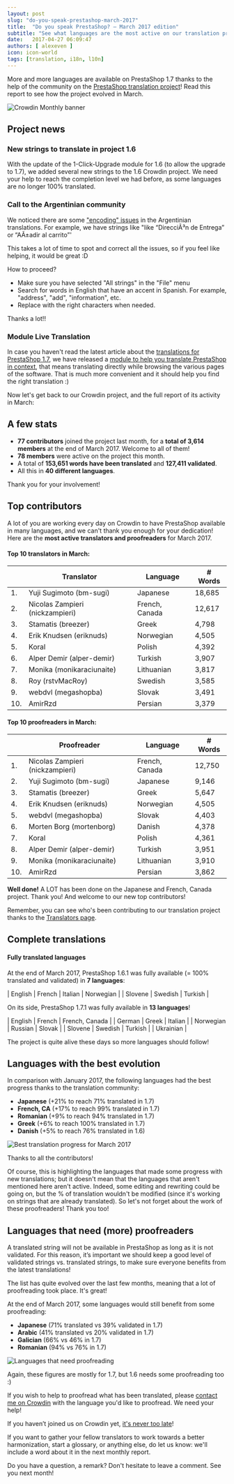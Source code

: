 ```yaml
---
layout: post
slug: "do-you-speak-prestashop-march-2017"
title:  "Do you speak PrestaShop? – March 2017 edition"
subtitle: "See what languages are the most active on our translation project!"
date:   2017-04-27 06:09:47
authors: [ alexeven ]
icon: icon-world
tags: [translation, i18n, l10n]
---
```


More and more languages are available on PrestaShop 1.7 thanks to the help of the community on the [PrestaShop translation project](https://crowdin.com/project/prestashop-official)! Read this report to see how the project evolved in March.

![Crowdin Monthly banner](/assets/images/2017/04/DYSpeakPS.jpg)

## Project news

### New strings to translate in project 1.6

With the update of the 1-Click-Upgrade module for 1.6 (to allow the upgrade to 1.7), we added several new strings to the 1.6 Crowdin project. We need your help to reach the completion level we had before, as some languages are no longer 100% translated.


### Call to the Argentinian community

We noticed there are some ["encoding" issues](http://forge.prestashop.com/browse/BOOM-2712) in the Argentinian translations.
For example, we have strings like "like “DirecciÃ³n de Entrega” or “AÃ±adir al carrito”'

This takes a lot of time to spot and correct all the issues, so if you feel like helping, it would be great :D

How to proceed?

* Make sure you have selected "All strings" in the "File" menu
* Search for words in English that have an accent in Spanish. For example, "address", "add", "information", etc.
* Replace with the right characters when needed.

Thanks a lot!!

### Module Live Translation

In case you haven't read the latest article about the [translations for PrestaShop 1.7](http://build.prestashop.com/news/translation-news-171/), we have released a [module to help you translate PrestaShop in context](http://build.prestashop.com/news/translation-news-171/#live-translation-module), that means translating directly while browsing the various pages of the software. That is much more convenient and it should help you find the right translation :)


Now let's get back to our Crowdin project, and the full report of its activity in March:

## A few stats

* **77 contributors** joined the project last month, for a **total of 3,614 members** at the end of March 2017. Welcome to all of them!
* **78 members** were active on the project this month.
* A total of **153,651 words have been translated** and **127,411 validated**.
* All this in **40 different languages**.

Thank you for your involvement!


## Top contributors

A lot of you are working every day on Crowdin to have PrestaShop available in many languages, and we can't thank you enough for your dedication! Here are the **most active translators and proofreaders** for March 2017.

#### Top 10 translators in March:

| |Translator | Language | # Words
|-|---------- | -------- | ----------------
 1. | Yuji Sugimoto (bm-sugi) | Japanese | 18,685
 2. | Nicolas Zampieri (nickzampieri) | French, Canada | 12,617
 3. | Stamatis (breezer) | Greek | 4,798
 4. | Erik Knudsen (eriknuds) | Norwegian | 4,505
 5. | Koral | Polish | 4,392
 6. | Alper Demir (alper-demir) | Turkish | 3,907
 7. | Monika (monikaraciunaite) | Lithuanian | 3,817
 8. | Roy (rstvMacRoy) | Swedish | 3,585
 9. | webdvl (megashopba) | Slovak | 3,491
10. | AmirRzd | Persian | 3,379


#### Top 10 proofreaders in March:

| | Proofreader | Language | # Words
|-| ---------- | -------- | ----------------
 1. | Nicolas Zampieri (nickzampieri) | French, Canada | 12,750
 2. | Yuji Sugimoto (bm-sugi) | Japanese | 9,146
 3. | Stamatis (breezer) | Greek | 5,647
 4. | Erik Knudsen (eriknuds) | Norwegian | 4,505
 5. | webdvl (megashopba) | Slovak | 4,403
 6. | Morten Borg (mortenborg) | Danish | 4,378
 7. | Koral | Polish | 4,361
 8. | Alper Demir (alper-demir) | Turkish | 3,951
 9. | Monika (monikaraciunaite) | Lithuanian | 3,910
10. | AmirRzd | Persian | 3,862

**Well done!** A LOT has been done on the Japanese and French, Canada project. Thank you!
And welcome to our new top contributors!

Remember, you can see who's been contributing to our translation project thanks to the [Translators page](http://translators.prestashop.com/).


## Complete translations

#### Fully translated languages

At the end of March 2017, PrestaShop 1.6.1 was fully available (= 100% translated and validated) in **7 languages**:

| English | French | Italian | Norwegian |
| Slovene | Swedish | Turkish |


On its side, PrestaShop 1.7.1 was fully available in **13 languages**!

| English | French | French, Canada |
| German | Greek | Italian |
| Norwegian | Russian | Slovak |
| Slovene |  Swedish | Turkish |
| Ukrainian |

The project is quite alive these days so more languages should follow!


## Languages with the best evolution

In comparison with January 2017, the following languages had the best progress thanks to the translation community:

* **Japanese** (+21% to reach 71% translated in 1.7)
* **French, CA** (+17% to reach 99% translated in 1.7)
* **Romanian** (+9% to reach 94% translated in 1.7)
* **Greek** (+6% to reach 100% translated in 1.7)
* **Danish** (+5% to reach 76% translated in 1.6)

![Best translation progress for March 2017](/assets/images/2017/04/Build_Crowdin_progress_Mar17.png)

Thanks to all the contributors!

Of course, this is highlighting the languages that made some progress with new translations; but it doesn't mean that the languages that aren't mentioned here aren't active. Indeed, some editing and rewriting could be going on, but the % of translation wouldn't be modified (since it's working on strings that are already translated). So let's not forget about the work of these proofreaders! Thank you too!

## Languages that need (more) proofreaders

A translated string will not be available in PrestaShop as long as it is not validated. For this reason, it’s important we should keep a good level of validated strings vs. translated strings, to make sure everyone benefits from the latest translations!

The list has quite evolved over the last few months, meaning that a lot of proofreading took place. It's great!

At the end of March 2017, some languages would still benefit from some proofreading:

* **Japanese** (71% translated vs 39% validated in 1.7)
* **Arabic** (41% translated vs 20% validated in 1.7)
* **Galician** (66% vs 46% in 1.7)
* **Romanian** (94% vs 76% in 1.7)

![Languages that need proofreading](/assets/images/2017/04/Build_Crowdin_proofreading_Mar17.png)

Again, these figures are mostly for 1.7, but 1.6 needs some proofreading too :)

If you wish to help to proofread what has been translated, please [contact me on Crowdin](https://crowdin.com/profile/alex-even) with the language you'd like to proofread. We need your help!

If you haven’t joined us on Crowdin yet, [it's never too late](https://crowdin.com/project/prestashop-official)!

If you want to gather your fellow translators to work towards a better harmonization, start a glossary, or anything else, do let us know: we'll include a word about it in the next monthly report.

Do you have a question, a remark? Don't hesitate to leave a comment. See you next month!
